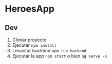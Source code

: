 # HeroesApp

## Dev

1. Clonar proyecto
2. Ejecutar ```npm install```
3. Levantar backend ```npm run backend```
4. Ejecutar la app ```npm start``` o bien ```ng serve -o```
